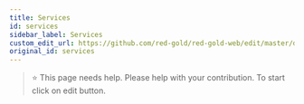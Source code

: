 ```yaml
---
title: Services
id: services
sidebar_label: Services
custom_edit_url: https://github.com/red-gold/red-gold-web/edit/master/docs/social/ui_reference/services.md
original_id: services
---
```


 > ⭐️ This page needs help. Please help with your contribution. To start click on edit button.